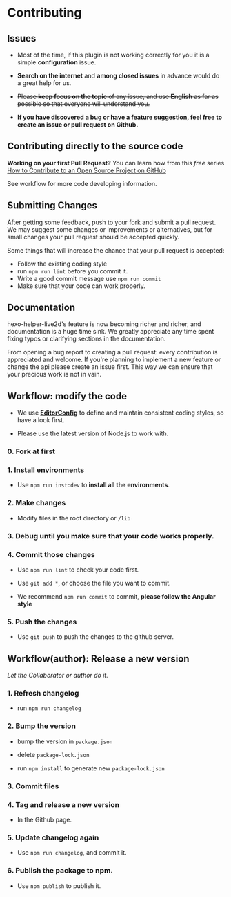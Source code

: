 # Contributing


## Issues

- Most of the time, if this plugin is not working correctly for you it is a simple **configuration** issue.

- **Search on the internet** and **among closed issues** in advance would do a great help for us.

- ~~Please **keep focus on the topic** of any issue, and use **English** as far as possible so that everyone will understand you.~~

- **If you have discovered a bug or have a feature suggestion, feel free to create an issue or pull request on Github.**


## Contributing directly to the source code

**Working on your first Pull Request?** You can learn how from this *free* series
[How to Contribute to an Open Source Project on GitHub](https://egghead.io/series/how-to-contribute-to-an-open-source-project-on-github) 

See workflow for more code developing information.


## Submitting Changes

After getting some feedback, push to your fork and submit a pull request. We
may suggest some changes or improvements or alternatives, but for small changes
your pull request should be accepted quickly.

Some things that will increase the chance that your pull request is accepted:

- Follow the existing coding style
- run `npm run lint` before you commit it.
- Write a good commit message use `npm run commit`
- Make sure that your code can work properly.


## Documentation

hexo-helper-live2d's feature is now becoming richer and richer, and documentation is a huge time sink.
We greatly appreciate any time spent fixing typos or clarifying sections in the
documentation.

From opening a bug report to creating a pull request: every contribution is
appreciated and welcome. If you're planning to implement a new feature or change
the api please create an issue first. This way we can ensure that your precious
work is not in vain.



## Workflow: modify the code

- We use **[EditorConfig](http://editorconfig.org/)** to define and maintain consistent coding styles, so have a look first.

- Please use the latest version of Node.js to work with.

### 0. Fork at first

### 1. Install environments

- Use `npm run inst:dev` to **install all the environments**.

### 2. Make changes

- Modify files in the root directory or `/lib`

### 3. Debug until you make sure that your code works properly.

### 4. Commit those changes

- Use `npm run lint` to check your code first.

- Use `git add *`, or choose the file you want to commit.

- We recommend `npm run commit` to commit, **please follow the Angular style**

### 5. Push the changes

- Use `git push` to push the changes to the github server.


## Workflow(author): Release a new version

*Let the Collaborator or author do it.*

### 1. Refresh changelog

- run `npm run changelog`

### 2. Bump the version

- bump the version in `package.json`

- delete `package-lock.json`

- run `npm install` to generate new `package-lock.json`

### 3. Commit files

### 4. Tag and release a new version

- In the Github page.

### 5. Update changelog again

- Use `npm run changelog`, and commit it.

### 6. Publish the package to npm.

- Use `npm publish` to publish it.
